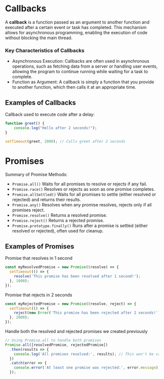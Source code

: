 # Callbacks

A **callback** is a function passed as an argument to another function and executed after a certain event or task has completed. This mechanism allows for asynchronous programming, enabling the execution of code without blocking the main thread.

### Key Characteristics of Callbacks
- Asynchronous Execution: Callbacks are often used in asynchronous operations, such as fetching data from a server or handling user events, allowing the program to continue running while waiting for a task to complete.
- Function as Argument: A callback is simply a function that you provide to another function, which then calls it at an appropriate time.

## Examples of Callbacks
Callback used to execute code after a delay:
```javascript
function greet() {
    console.log("Hello after 2 seconds!");
}

setTimeout(greet, 2000); // Calls greet after 2 seconds
```

# Promises

Summary of Promise Methods:

- `Promise.all()` Waits for all promises to resolve or rejects if any fail.
- `Promise.race()` Resolves or rejects as soon as one promise completes.
- `Promise.allSettled()` Waits for all promises to settle (either resolved or rejected) and returns their results.
- `Promise.any()` Resolves when any promise resolves, rejects only if all promises reject.
- `Promise.resolve()` Returns a resolved promise.
- `Promise.reject()` Returns a rejected promise.
- `Promise.prototype.finally()` Runs after a promise is settled (either resolved or rejected), often used for cleanup.

## Examples of Promises
Promise that resolves in 1 second  
```js
const myResolvedPromise = new Promise((resolve) => {
  setTimeout(() => {
    resolve('This promise has been resolved after 1 second!');
  }, 1000);
});
```

Promise that rejects in 2 seconds  
```js
const myRejectedPromise = new Promise((resolve, reject) => {
  setTimeout(() => {
    reject(new Error('This promise has been rejected after 2 seconds!'));
  }, 2000);
});
```

Handle both the resolved and rejected promises we created previously  
```js
// Using Promise.all to handle both promises
Promise.all([resolvedPromise, rejectedPromise])
  .then(results => {
    console.log('All promises resolved:', results); // This won't be called
  })
  .catch(error => {
    console.error('At least one promise was rejected:', error.message);
  });
```
